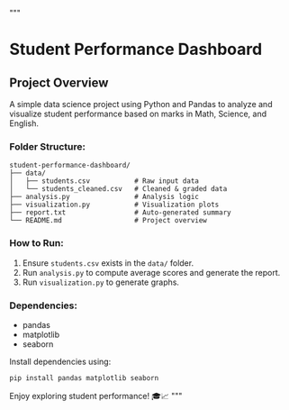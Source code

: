 """
# Student Performance Dashboard

## Project Overview
A simple data science project using Python and Pandas to analyze and visualize student performance based on marks in Math, Science, and English.

### Folder Structure:
```
student-performance-dashboard/
├── data/
│   ├── students.csv           # Raw input data
│   └── students_cleaned.csv   # Cleaned & graded data
├── analysis.py                # Analysis logic
├── visualization.py           # Visualization plots
├── report.txt                 # Auto-generated summary
└── README.md                  # Project overview
```

### How to Run:
1. Ensure `students.csv` exists in the `data/` folder.
2. Run `analysis.py` to compute average scores and generate the report.
3. Run `visualization.py` to generate graphs.

### Dependencies:
- pandas
- matplotlib
- seaborn

Install dependencies using:
```bash
pip install pandas matplotlib seaborn
```

Enjoy exploring student performance! 🎓📈
"""